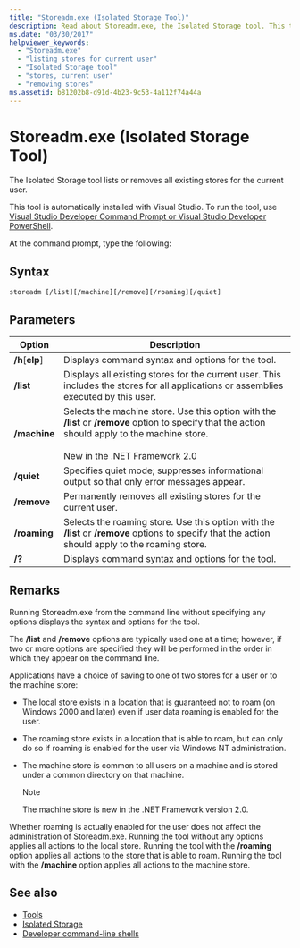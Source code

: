 ```yaml
---
title: "Storeadm.exe (Isolated Storage Tool)"
description: Read about Storeadm.exe, the Isolated Storage tool. This tool lists or removes all existing stores for the current user.
ms.date: "03/30/2017"
helpviewer_keywords: 
  - "Storeadm.exe"
  - "listing stores for current user"
  - "Isolated Storage tool"
  - "stores, current user"
  - "removing stores"
ms.assetid: b81202b8-d91d-4b23-9c53-4a112f74a44a
---
```

# Storeadm.exe (Isolated Storage Tool)

The Isolated Storage tool lists or removes all existing stores for the current user.  
  
 This tool is automatically installed with Visual Studio. To run the tool, use [Visual Studio Developer Command Prompt or Visual Studio Developer PowerShell](/visualstudio/ide/reference/command-prompt-powershell).
  
 At the command prompt, type the following:  
  
## Syntax  
  
```console  
storeadm [/list][/machine][/remove][/roaming][/quiet]  
```  
  
## Parameters  
  
|Option|Description|  
|------------|-----------------|  
|**/h**[**elp**]|Displays command syntax and options for the tool.|  
|**/list**|Displays all existing stores for the current user. This includes the stores for all applications or assemblies executed by this user.|  
|**/machine**|Selects the machine store. Use this option with the **/list** or **/remove** option to specify that the action should apply to the machine store.<br /><br /> New in the .NET Framework 2.0|  
|**/quiet**|Specifies quiet mode; suppresses informational output so that only error messages appear.|  
|**/remove**|Permanently removes all existing stores for the current user.|  
|**/roaming**|Selects the roaming store. Use this option with the **/list** or **/remove** options to specify that the action should apply to the roaming store.|  
|**/?**|Displays command syntax and options for the tool.|  
  
## Remarks  

 Running Storeadm.exe from the command line without specifying any options displays the syntax and options for the tool.  
  
 The **/list** and **/remove** options are typically used one at a time; however, if two or more options are specified they will be performed in the order in which they appear on the command line.  
  
 Applications have a choice of saving to one of two stores for a user or to the machine store:  
  
- The local store exists in a location that is guaranteed not to roam (on Windows 2000 and later) even if user data roaming is enabled for the user.  
  
- The roaming store exists in a location that is able to roam, but can only do so if roaming is enabled for the user via Windows NT administration.  
  
- The machine store is common to all users on a machine and is stored under a common directory on that machine.  
  
    > [!NOTE]
    > The machine store is new in the .NET Framework version 2.0.  
  
 Whether roaming is actually enabled for the user does not affect the administration of Storeadm.exe. Running the tool without any options applies all actions to the local store. Running the tool with the **/roaming** option applies all actions to the store that is able to roam. Running the tool with the **/machine** option applies all actions to the machine store.  
  
## See also

- [Tools](index.md)
- [Isolated Storage](../../standard/io/isolated-storage.md)
- [Developer command-line shells](/visualstudio/ide/reference/command-prompt-powershell)
